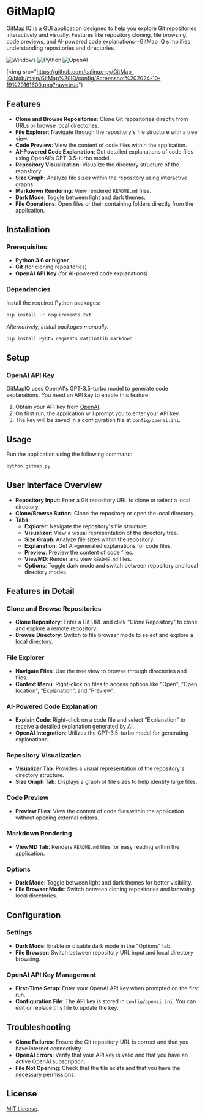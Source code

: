 # GitMapIQ

GitMap IQ is a GUI application designed to help you explore Git repositories interactively and visually. Features like repository cloning, file browsing, code previews, and AI-powered code explanations--GitMap IQ simplifies understanding repositories and directories.

![Windows](https://img.shields.io/badge/platform-Windows-blue) ![Python](https://img.shields.io/badge/language-Python-darkgreen) ![OpenAI](https://img.shields.io/badge/OpenAI-412991?logo=openai&logoColor=white)

[<img src="https://github.com/calinux-py/GitMap-IQ/blob/main/GitMap%20IQ/config/Screenshot%202024-10-19%20161600.png?raw=true")

## Features

- **Clone and Browse Repositories**: Clone Git repositories directly from URLs or browse local directories.
- **File Explorer**: Navigate through the repository's file structure with a tree view.
- **Code Preview**: View the content of code files within the application.
- **AI-Powered Code Explanation**: Get detailed explanations of code files using OpenAI's GPT-3.5-turbo model.
- **Repository Visualization**: Visualize the directory structure of the repository.
- **Size Graph**: Analyze file sizes within the repository using interactive graphs.
- **Markdown Rendering**: View rendered `README.md` files.
- **Dark Mode**: Toggle between light and dark themes.
- **File Operations**: Open files or their containing folders directly from the application.

## Installation

### Prerequisites

- **Python 3.6 or higher**
- **Git** (for cloning repositories)
- **OpenAI API Key** (for AI-powered code explanations)

### Dependencies

Install the required Python packages:

```bash
pip install -r requirements.txt
```

*Alternatively, install packages manually:*

```bash
pip install PyQt5 requests matplotlib markdown
```

## Setup

### OpenAI API Key

GitMapIQ uses OpenAI's GPT-3.5-turbo model to generate code explanations. You need an API key to enable this feature.

1. Obtain your API key from [OpenAI](https://platform.openai.com/account/api-keys).
2. On first run, the application will prompt you to enter your API key.
3. The key will be saved in a configuration file at `config/openai.ini`.

## Usage

Run the application using the following command:

```bash
python gitmap.py
```

## User Interface Overview

- **Repository Input**: Enter a Git repository URL to clone or select a local directory.
- **Clone/Browse Button**: Clone the repository or open the local directory.
- **Tabs**:
  - **Explorer**: Navigate the repository's file structure.
  - **Visualizer**: View a visual representation of the directory tree.
  - **Size Graph**: Analyze file sizes within the repository.
  - **Explanation**: Get AI-generated explanations for code files.
  - **Preview**: Preview the content of code files.
  - **ViewMD**: Render and view `README.md` files.
  - **Options**: Toggle dark mode and switch between repository and local directory modes.

## Features in Detail

### Clone and Browse Repositories

- **Clone Repository**: Enter a Git URL and click "Clone Repository" to clone and explore a remote repository.
- **Browse Directory**: Switch to file browser mode to select and explore a local directory.

### File Explorer

- **Navigate Files**: Use the tree view to browse through directories and files.
- **Context Menu**: Right-click on files to access options like "Open", "Open location", "Explanation", and "Preview".

### AI-Powered Code Explanation

- **Explain Code**: Right-click on a code file and select "Explanation" to receive a detailed explanation generated by AI.
- **OpenAI Integration**: Utilizes the GPT-3.5-turbo model for generating explanations.

### Repository Visualization

- **Visualizer Tab**: Provides a visual representation of the repository's directory structure.
- **Size Graph Tab**: Displays a graph of file sizes to help identify large files.

### Code Preview

- **Preview Files**: View the content of code files within the application without opening external editors.

### Markdown Rendering

- **ViewMD Tab**: Renders `README.md` files for easy reading within the application.

### Options

- **Dark Mode**: Toggle between light and dark themes for better visibility.
- **File Browser Mode**: Switch between cloning repositories and browsing local directories.

## Configuration

### Settings

- **Dark Mode**: Enable or disable dark mode in the "Options" tab.
- **File Browser**: Switch between repository URL input and local directory browsing.

### OpenAI API Key Management

- **First-Time Setup**: Enter your OpenAI API key when prompted on the first run.
- **Configuration File**: The API key is stored in `config/openai.ini`. You can edit or replace this file to update the key.

## Troubleshooting

- **Clone Failures**: Ensure the Git repository URL is correct and that you have internet connectivity.
- **OpenAI Errors**: Verify that your API key is valid and that you have an active OpenAI subscription.
- **File Not Opening**: Check that the file exists and that you have the necessary permissions.

## License

[MIT License](LICENSE).
